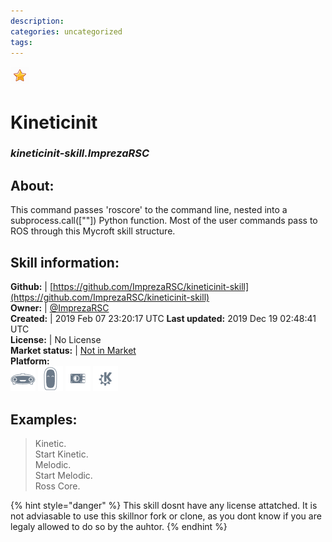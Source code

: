 ```yaml
--- 
description: 
categories: uncategorized   
tags:   
---
```


![](../.gitbook/assets/star.png)  
# Kineticinit  
### _kineticinit-skill.ImprezaRSC_  
## About:  
This command passes 'roscore' to the command line, nested into a subprocess.call([""]) Python function. Most of the user commands pass to ROS through this Mycroft skill structure.

## Skill information:  
**Github:** | [https://github.com/ImprezaRSC/kineticinit-skill](https://github.com/ImprezaRSC/kineticinit-skill)  
**Owner:** | [@ImprezaRSC](https://github.com/ImprezaRSC)  
**Created:** | 2019 Feb 07 23:20:17 UTC  **Last updated:** 2019 Dec 19 02:48:41 UTC  
**License:** | No License  
**Market status:** | [Not in Market](https://market.mycroft.ai/skill/)  
**Platform:**  
 ![](../.gitbook/assets/mark-1-icon.png)  ![](../.gitbook/assets/mark-2-icon.png)  ![](../.gitbook/assets/picroft-icon.png)  ![](../.gitbook/assets/kde.png)   
## Examples:  
> Kinetic.  
> Start Kinetic.  
> Melodic.  
> Start Melodic.  
> Ross Core.  
  
{% hint style="danger" %}
This skill dosnt have any license attatched. It is not adviasable to use this skillnor fork or clone, as you dont know if you are legaly allowed to do so by the auhtor.
{% endhint %}
